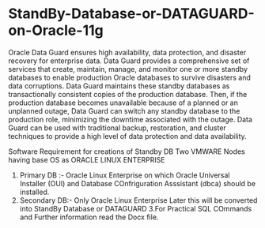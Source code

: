 # StandBy-Database-or-DATAGUARD-on-Oracle-11g
Oracle Data Guard ensures high availability, data protection, and disaster recovery for enterprise data. Data Guard provides a comprehensive set of services that create, maintain, manage, and monitor one or more standby databases to enable production Oracle databases to survive disasters and data corruptions. Data Guard maintains these standby databases as transactionally consistent copies of the production database. Then, if the production database becomes unavailable because of a planned or an unplanned outage, Data Guard can switch any standby database to the production role, minimizing the downtime associated with the outage. Data Guard can be used with traditional backup, restoration, and cluster techniques to provide a high level of data protection and data availability.

Software Requirement for creations of Standby DB
Two VMWARE Nodes having base OS as ORACLE LINUX ENTERPRISE
1. Primary DB :- Oracle Linux Enterprise on which Oracle Universal Installer (OUI) and Database COnfriguration Asssistant (dbca) should be installed.
2. Secondary  DB:- Only Oracle Linux Enterprise Later this will be converted into StandBy Database or DATAGUARD
3.For Practical SQL COmmands and Further information read the Docx file. 
